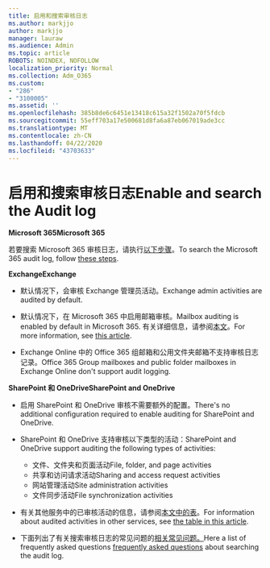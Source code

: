 ```yaml
---
title: 启用和搜索审核日志
ms.author: markjjo
author: markjjo
manager: lauraw
ms.audience: Admin
ms.topic: article
ROBOTS: NOINDEX, NOFOLLOW
localization_priority: Normal
ms.collection: Adm_O365
ms.custom:
- "286"
- "3100005"
ms.assetid: ''
ms.openlocfilehash: 385b8de6c6451e13418c615a32f1502a70f5fdcb
ms.sourcegitcommit: 55eff703a17e500681d8fa6a87eb067019ade3cc
ms.translationtype: MT
ms.contentlocale: zh-CN
ms.lasthandoff: 04/22/2020
ms.locfileid: "43703633"
---
```

# <a name="enable-and-search-the-audit-log"></a><span data-ttu-id="471c3-102">启用和搜索审核日志</span><span class="sxs-lookup"><span data-stu-id="471c3-102">Enable and search the Audit log</span></span>

<span data-ttu-id="471c3-103">**Microsoft 365**</span><span class="sxs-lookup"><span data-stu-id="471c3-103">**Microsoft 365**</span></span>

<span data-ttu-id="471c3-104">若要搜索 Microsoft 365 审核日志，请执行[以下步骤](https://docs.microsoft.com/office365/securitycompliance/search-the-audit-log-in-security-and-compliance#search-the-audit-log)。</span><span class="sxs-lookup"><span data-stu-id="471c3-104">To search the Microsoft 365 audit log, follow [these steps](https://docs.microsoft.com/office365/securitycompliance/search-the-audit-log-in-security-and-compliance#search-the-audit-log).</span></span>

<span data-ttu-id="471c3-105">**Exchange**</span><span class="sxs-lookup"><span data-stu-id="471c3-105">**Exchange**</span></span>

- <span data-ttu-id="471c3-106">默认情况下，会审核 Exchange 管理员活动。</span><span class="sxs-lookup"><span data-stu-id="471c3-106">Exchange admin activities are audited by default.</span></span>

- <span data-ttu-id="471c3-107">默认情况下，在 Microsoft 365 中启用邮箱审核。</span><span class="sxs-lookup"><span data-stu-id="471c3-107">Mailbox auditing is enabled by default in Microsoft 365.</span></span> <span data-ttu-id="471c3-108">有关详细信息，请参阅[本文](https://docs.microsoft.com/office365/securitycompliance/enable-mailbox-auditing)。</span><span class="sxs-lookup"><span data-stu-id="471c3-108">For more information, see  [this article](https://docs.microsoft.com/office365/securitycompliance/enable-mailbox-auditing).</span></span>

- <span data-ttu-id="471c3-109">Exchange Online 中的 Office 365 组邮箱和公用文件夹邮箱不支持审核日志记录。</span><span class="sxs-lookup"><span data-stu-id="471c3-109">Office 365 Group mailboxes and public folder mailboxes in Exchange Online don't support audit logging.</span></span>

<span data-ttu-id="471c3-110">**SharePoint 和 OneDrive**</span><span class="sxs-lookup"><span data-stu-id="471c3-110">**SharePoint and OneDrive**</span></span>

- <span data-ttu-id="471c3-111">启用 SharePoint 和 OneDrive 审核不需要额外的配置。</span><span class="sxs-lookup"><span data-stu-id="471c3-111">There's no additional configuration required to enable auditing for SharePoint and OneDrive.</span></span>

- <span data-ttu-id="471c3-112">SharePoint 和 OneDrive 支持审核以下类型的活动：</span><span class="sxs-lookup"><span data-stu-id="471c3-112">SharePoint and OneDrive support auditing the following types of activities:</span></span>

    - <span data-ttu-id="471c3-113">文件、文件夹和页面活动</span><span class="sxs-lookup"><span data-stu-id="471c3-113">File, folder, and page activities</span></span>
    - <span data-ttu-id="471c3-114">共享和访问请求活动</span><span class="sxs-lookup"><span data-stu-id="471c3-114">Sharing and access request activities</span></span>
    - <span data-ttu-id="471c3-115">网站管理活动</span><span class="sxs-lookup"><span data-stu-id="471c3-115">Site administration activities</span></span>
    - <span data-ttu-id="471c3-116">文件同步活动</span><span class="sxs-lookup"><span data-stu-id="471c3-116">File synchronization activities</span></span>

- <span data-ttu-id="471c3-117">有关其他服务中的已审核活动的信息，请参阅[本文中的表](https://docs.microsoft.com/office365/securitycompliance/search-the-audit-log-in-security-and-compliance#audited-activities)。</span><span class="sxs-lookup"><span data-stu-id="471c3-117">For information about audited activities in other services, see  [the table in this article](https://docs.microsoft.com/office365/securitycompliance/search-the-audit-log-in-security-and-compliance#audited-activities).</span></span>

- <span data-ttu-id="471c3-118">下面列出了有关搜索审核日志的常见问题的[相关常见问题。](https://docs.microsoft.com/office365/securitycompliance/search-the-audit-log-in-security-and-compliance#frequently-asked-questions)</span><span class="sxs-lookup"><span data-stu-id="471c3-118">Here a list of frequently asked questions [frequently asked questions](https://docs.microsoft.com/office365/securitycompliance/search-the-audit-log-in-security-and-compliance#frequently-asked-questions) about searching the audit log.</span></span>